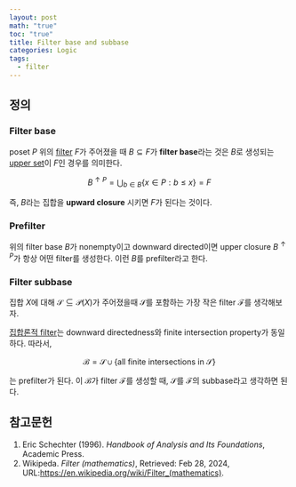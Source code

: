 ```yaml
---
layout: post
math: "true"
toc: "true"
title: Filter base and subbase
categories: Logic
tags:
  - filter
---
```

## 정의

### Filter base

poset ${ P }$ 위의 [filter](https://paraconsistent.github.io/logic/2024/02/27/filters-and-ideals.html#filter) ${ F }$가 주어졌을 때 ${ B \subseteq F }$가 **filter base**라는 것은 ${ B }$로 생성되는 [upper set]()이 ${ F }$인 경우를 의미한다.

$$ B^{\uparrow P} = \bigcup_{b \in B} \{ x \in P: b\le x \} =F $$

즉, ${ B }$라는 집합을 **upward closure** 시키면 ${ F }$가 된다는 것이다.

### Prefilter

위의 filter base ${ B }$가 nonempty이고 downward directed이면 upper closure ${ B^{\uparrow P} }$가 항상 어떤 filter를 생성한다. 이런 ${ B }$를 prefilter라고 한다.

### Filter subbase

집합 ${ X }$에 대해 ${ \mathcal{S} \subseteq \mathcal{P}(X) }$가 주어졌을때 ${ \mathcal{S} }$를 포함하는 가장 작은 filter ${ \mathcal{F} }$를 생각해보자.

[집합론적 filter](https://paraconsistent.github.io/logic/2024/02/27/filters-and-ideals.html#%EC%A7%91%ED%95%A9%EB%A1%A0%EC%A0%81-%EC%A0%95%EC%9D%98)는 downward directedness와 finite intersection property가 동일하다. 따라서,

$$ \mathcal{B}= \mathcal{S} \cup \{ \mbox{all finite intersections in } \mathcal{S} \} $$

는 prefilter가 된다. 이 ${ \mathcal{B} }$가 filter ${ \mathcal{F} }$를 생성할 때, ${ \mathcal{S} }$를 ${ \mathcal{F} }$의 subbase라고 생각하면 된다.


## 참고문헌

1. Eric Schechter (1996). *Handbook of Analysis and Its Foundations*, Academic Press.
1. Wikipeda. *Filter (mathematics)*, Retrieved: Feb 28, 2024, URL:https://en.wikipedia.org/wiki/Filter_(mathematics).
